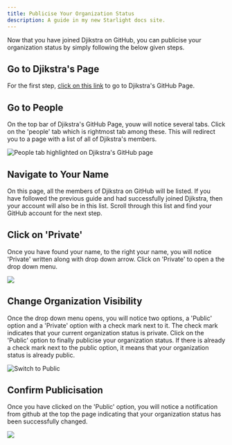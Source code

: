 ```yaml
---
title: Publicise Your Organization Status
description: A guide in my new Starlight docs site.
---
```


Now that you have joined Djikstra on GitHub, you can publicise your organization status by simply following the below given steps. 

## Go to Djikstra's Page

For the first step, <a href="https://github.com/Dijkstra-Edu" target="_blank">click on this link</a> to go to Djikstra's GitHub Page.



## Go to People

On the top bar of Djikstra's GitHub Page, youw will notice several tabs. Click on the 'people' tab which is rightmost tab among these. This will redirect you to a page with a list of all of Djikstra's members.

![People tab highlighted on Djikstra's GitHub page](/images/publicise-status/go_to_people.png)

## Navigate to Your Name

On this page, all the members of Djikstra on GitHub will be listed. If you have followed the previous guide and had successfully joined Djikstra, then your account will also be in this list. Scroll through this list and find your GitHub account for the next step.


## Click on 'Private'

Once you have found your name, to the right your name, you will notice 'Private' written along with drop down arrow. Click on 'Private' to open a the drop down menu.

![](/images/publicise-status/click-on-private.png)

## Change Organization Visibility

Once the drop down menu opens, you will notice two options, a 'Public' option and a 'Private' option with a check mark next to it. The check mark indicates that your current organization status is private. Click on the 'Public' option to finally publicise your organization status. If there is already a check mark next to the public option, it means that your organization status is already public. 

![Switch to Public](/images/publicise-status/switch_to_public.png)

## Confirm Publicisation

Once you have clicked on the 'Public' option, you will notice a notification from github at the top the page indicating that your organization status has been successfully changed.

![](/images/publicise-status/confirm-publicisation.png)

[//]: <> (author: Vatsal Ojha)
[//]: <> (Last Edited: 7/9/2025)